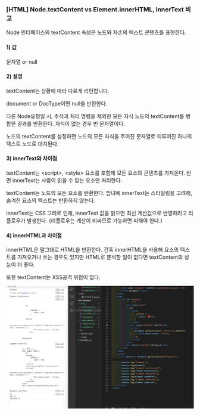 ### [HTML] Node.textContent vs Element.innerHTML, innerText 비교

Node 인터페이스의 textContent 속성은 노드와 자손의 텍스트 콘텐츠를 표현한다.

#### 1) 값

문자열 or null

#### 2) 설명

textContent는 상황에 따라 다르게 리턴합니다.

document or DocType이면 null을 반환한다.

다른 Node유형일 시, 주석과 처리 명령을 제외한 모든 자식 노드의 textContent를 병합한 결과를 반환한다. 자식이 없는 경우 빈 문자열이다.

노드의 textContent를 설정하면 노드의 모든 자식을 주어진 문자열로 이루어진 하나의 텍스트 노드로 대치된다.

#### 3) innerText와 차이점

textContent는 \<script\>, \<style\> 요소를 포함해 모든 요소의 콘텐츠를 가져온다. 반면 innerText는 사람이 읽을 수 있는 요소만 처리한다.

textContent는 노드의 모든 요소를 반환한다. 밤녀에 innerText는 스타일링을 고려해, 숨겨진 요소의 텍스트는 반환하지 않는다.

innerText는 CSS 고려로 인해, innerText 값을 읽으면 최신 계산값으로 반영하려고 리플로우가 발생한다. (리플로우는 계산이 비싸므로 가능하면 피해야 한다.)

#### 4) innerHTML과 차이점

innerHTML은 말그대로 HTML을 반환한다. 간혹 innerHTML을 사용해 요소의 텍스트를 가져오거나 쓰는 경우도 있지만 HTML로 분석할 일이 없다면 textContent의 성능이 더 좋다.

또한 textContent는 XSS공격 위험이 없다.

![차이](./innerHTML-innerText-textContent.png)

